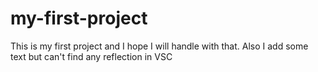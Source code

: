 # my-first-project
This is my first project and
I hope I will handle with that.
Also I add some text but can't find any reflection in VSC
